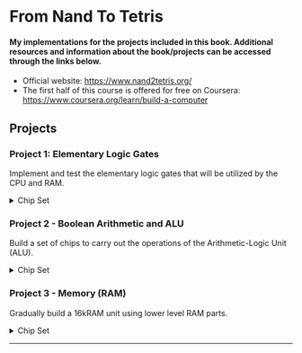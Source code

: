 # From Nand To Tetris
 #### My implementations for the projects included in this book. Additional resources and information about the book/projects can be accessed through the links below.
* Official website: https://www.nand2tetris.org/
 * The first half of this course is offered for free on Coursera: https://www.coursera.org/learn/build-a-computer


 ## Projects

 ### Project 1: Elementary Logic Gates
Implement and test the elementary logic gates that will be utilized by the CPU and RAM.
 <details>
  <summary>Chip Set</summary>

- Not
- And
- Or
- Xor
- Mux
- DMux
- Not16
- And16
- Or16
- Mux16S
- Or8Way
- Mux4Way16
- Mux8Way16
- DMux4Way
- DMux8Way
</details>

### Project 2 - Boolean Arithmetic and ALU
Build a set of chips to carry out the operations of the Arithmetic-Logic Unit (ALU).
 <details>
  <summary>Chip Set</summary>

- HalfAdder
- FullAdder
- Add16
- Inc16
- ALU
</details>

### Project 3 - Memory (RAM)
Gradually build a 16kRAM unit using lower level RAM parts. 
 <details>
  <summary>Chip Set</summary>

- DFF (given)
- Bit
- Register
- RAM8
- RAM64
- RAM512
- RAM4K
- RAM16K
- PC (Program Counter)
</details>



-----------------------------------------
